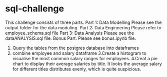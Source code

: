 # sql-challenge
This challenge consists of three parts.
Part 1: Data Modelling
Please see the output folder for the data moduling. 
Part 2: Data Engineering 
Please refer to employee_schema.sql file
Part 3: Data Analysis
Please see the dataANALYSIS.sql file.
Bonus Part:
Please see bonus.ipynb file.
1. Query the tables from the postgres database into dataframes
2. combine employee and salary dataframe
3.Create a histogram to visualise the most common salary ranges for employees.
4.Creat a pie chart to display their average salaries by title. It looks the average salary for different titles distributes evenly, which is quite suspicious. 
